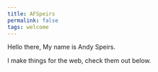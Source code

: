 ```yaml
---
title: AFSpeirs
permalink: false
tags: welcome
---
```

Hello there, My name is Andy Speirs.

I make things for the web, check them out below.
